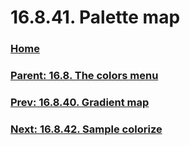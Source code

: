 # 16.8.41. Palette map

### [Home](./00-home.md)
### [Parent: 16.8. The colors menu](./16-08-00-the-colors-menu.md)
### [Prev: 16.8.40. Gradient map](./16-08-40-gradient-map.md)
### [Next: 16.8.42. Sample colorize](./16-08-42-sample-colorize.md)
